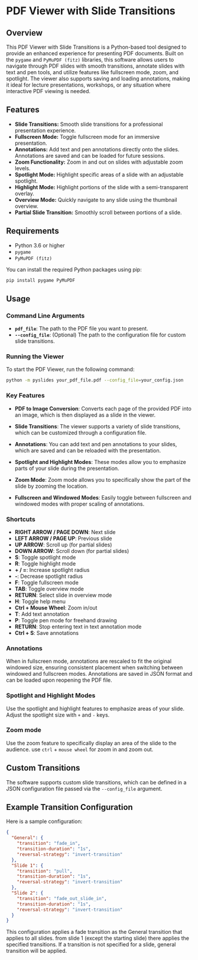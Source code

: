 # PDF Viewer with Slide Transitions

## Overview

This PDF Viewer with Slide Transitions is a Python-based tool designed to provide an enhanced experience for presenting PDF documents. Built on the `pygame` and `PyMuPDF (fitz)` libraries, this software allows users to navigate through PDF slides with smooth transitions, annotate slides with text and pen tools, and utilize features like fullscreen mode, zoom, and spotlight. The viewer also supports saving and loading annotations, making it ideal for lecture presentations, workshops, or any situation where interactive PDF viewing is needed.

## Features

- **Slide Transitions:** Smooth slide transitions for a professional presentation experience.
- **Fullscreen Mode:** Toggle fullscreen mode for an immersive presentation.
- **Annotations:** Add text and pen annotations directly onto the slides. Annotations are saved and can be loaded for future sessions.
- **Zoom Functionality:** Zoom in and out on slides with adjustable zoom levels.
- **Spotlight Mode:** Highlight specific areas of a slide with an adjustable spotlight.
- **Highlight Mode:** Highlight portions of the slide with a semi-transparent overlay.
- **Overview Mode:** Quickly navigate to any slide using the thumbnail overview.
- **Partial Slide Transition:** Smoothly scroll between portions of a slide.

## Requirements

- Python 3.6 or higher
- `pygame`
- `PyMuPDF (fitz)`

You can install the required Python packages using pip:

```bash
pip install pygame PyMuPDF
```

## Usage

### Command Line Arguments

- **`pdf_file`**: The path to the PDF file you want to present.
- **`--config_file`**: (Optional) The path to the configuration file for custom slide transitions.

### Running the Viewer

To start the PDF Viewer, run the following command:

```bash
python -m pyslides your_pdf_file.pdf --config_file=your_config.json
```
### Key Features

- **PDF to Image Conversion**: Converts each page of the provided PDF into an image, which is then displayed as a slide in the viewer.
  
- **Slide Transitions**: The viewer supports a variety of slide transitions, which can be customized through a configuration file.

- **Annotations**: You can add text and pen annotations to your slides, which are saved and can be reloaded with the presentation.

- **Spotlight and Highlight Modes**: These modes allow you to emphasize parts of your slide during the presentation.

- **Zoom Mode**: Zoom mode allows you to specifically show the part of the slide by zooming the location.

- **Fullscreen and Windowed Modes**: Easily toggle between fullscreen and windowed modes with proper scaling of annotations.

### Shortcuts

- **RIGHT ARROW / PAGE DOWN**: Next slide
- **LEFT ARROW / PAGE UP**: Previous slide
- **UP ARROW**: Scroll up (for partial slides)
- **DOWN ARROW**: Scroll down (for partial slides)
- **S**: Toggle spotlight mode
- **R**: Toggle highlight mode
- **+ / =**: Increase spotlight radius
- **-**: Decrease spotlight radius
- **F**: Toggle fullscreen mode
- **TAB**: Toggle overview mode
- **RETURN**: Select slide in overview mode
- **H**: Toggle help menu
- **Ctrl + Mouse Wheel**: Zoom in/out
- **T**: Add text annotation
- **P**: Toggle pen mode for freehand drawing
- **RETURN**: Stop entering text in text annotation mode
- **Ctrl + S**: Save annotations

### Annotations

When in fullscreen mode, annotations are rescaled to fit the original windowed size, ensuring consistent placement when switching between windowed and fullscreen modes. Annotations are saved in JSON format and can be loaded upon reopening the PDF file.

### Spotlight and Highlight Modes

Use the spotlight and highlight features to emphasize areas of your slide. Adjust the spotlight size with `+` and `-` keys.

### Zoom mode

Use the zoom feature to specifically display an area of the slide to the audience. use `ctrl` + `mouse wheel` for zoom in and zoom out.

## Custom Transitions

The software supports custom slide transitions, which can be defined in a JSON configuration file passed via the `--config_file` argument.

## Example Transition Configuration

Here is a sample configuration:

```json
{
  "General": {
    "transition": "fade_in",
    "transition-duration": "1s",
    "reversal-strategy": "invert-transition"
  },
  "Slide 1": {
    "transition": "pull",
    "transition-duration": "1s",
    "reversal-strategy": "invert-transition"
  },
  "Slide 2": {
    "transition": "fade_out_slide_in",
    "transition-duration": "1s",
    "reversal-strategy": "invert-transition"
  }
}
```
This configuration applies a fade transition as the General transition that applies to all slides. from slide 1 (except the starting slide) there applies the specified transitions. If a transition is not specified for a slide, general transition will be applied.